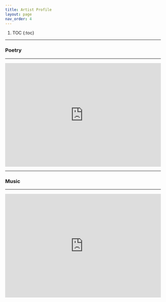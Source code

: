 ```yaml
---
title: Artist Profile
layout: page
nav_order: 4
---
```


1. TOC
{:toc}

<hr>

### Poetry
<hr>

<div style="position:relative;padding-bottom:calc(56.25% + 52px);height: 0;">
  <iframe style="position:absolute;top:0;left:0;" width="100%" height="100%" src="https://www.miraquill.com/user.html?username=the_fallen_poet" frameborder="0"></iframe>
</div>
<hr>

### Music
<hr>

<div style="max-width:100%;">
  <div style="position:relative;padding-bottom:calc(56.25% + 52px);height: 0;">
    <iframe style="position:absolute;top:0;left:0;" width="100%" height="100%" src="https://odesli.co/embed/?url=https%3A%2F%2Fsong.link%2Ftfp-trapped&theme=dark" frameborder="0" allowfullscreen sandbox="allow-same-origin allow-scripts allow-presentation allow-popups allow-popups-to-escape-sandbox" allow="clipboard-read; clipboard-write"></iframe>
  </div>
</div>

